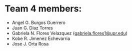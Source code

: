 # Team 4 members:
- Angel G. Burgos Guerrero
- Juan G. Diaz Torres
- Gabriela N. Flores Velazquez (gabriela.flores1@upr.edu)
- Kobe R. Jimenez Echevarria
- Jose J. Orta Rosa
